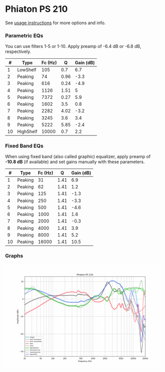 # Phiaton PS 210
See [usage instructions](https://github.com/jaakkopasanen/AutoEq#usage) for more options and info.

### Parametric EQs
You can use filters 1-5 or 1-10. Apply preamp of -6.4 dB or -6.8 dB, respectively.

|   # | Type      |   Fc (Hz) |    Q |   Gain (dB) |
|-----|-----------|-----------|------|-------------|
|   1 | LowShelf  |       105 | 0.7  |         6.7 |
|   2 | Peaking   |        74 | 0.96 |        -3.3 |
|   3 | Peaking   |       616 | 0.24 |        -4.9 |
|   4 | Peaking   |      1126 | 1.51 |         5   |
|   5 | Peaking   |      7372 | 0.27 |         5.9 |
|   6 | Peaking   |      1602 | 3.5  |         0.8 |
|   7 | Peaking   |      2282 | 4.02 |        -3.2 |
|   8 | Peaking   |      3245 | 3.6  |         3.4 |
|   9 | Peaking   |      5222 | 5.85 |        -2.4 |
|  10 | HighShelf |     10000 | 0.7  |         2.2 |

### Fixed Band EQs
When using fixed band (also called graphic) equalizer, apply preamp of **-10.8 dB** (if available) and set gains manually with these parameters.

|   # | Type    |   Fc (Hz) |    Q |   Gain (dB) |
|-----|---------|-----------|------|-------------|
|   1 | Peaking |        31 | 1.41 |         6.9 |
|   2 | Peaking |        62 | 1.41 |         1.2 |
|   3 | Peaking |       125 | 1.41 |        -1.3 |
|   4 | Peaking |       250 | 1.41 |        -3.3 |
|   5 | Peaking |       500 | 1.41 |        -4.6 |
|   6 | Peaking |      1000 | 1.41 |         1.6 |
|   7 | Peaking |      2000 | 1.41 |        -0.3 |
|   8 | Peaking |      4000 | 1.41 |         3.9 |
|   9 | Peaking |      8000 | 1.41 |         5.2 |
|  10 | Peaking |     16000 | 1.41 |        10.5 |

### Graphs
![](./Phiaton%20PS%20210.png)
